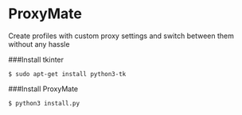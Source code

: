 # ProxyMate
Create profiles with custom proxy settings and switch between them without any hassle

###Install tkinter  

    $ sudo apt-get install python3-tk

###Install ProxyMate  

    $ python3 install.py
